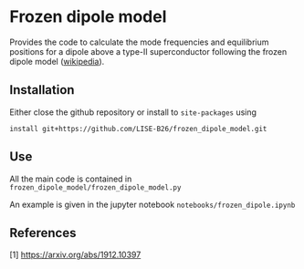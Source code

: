 # Frozen dipole model


Provides the code to calculate the mode frequencies and equilibrium positions for a dipole above a type-II superconductor following the frozen dipole model ([wikipedia](https://en.wikipedia.org/wiki/Frozen_mirror_image_method)).

## Installation 
Either close the github repository or install to `site-packages` using

`install git+https://github.com/LISE-B26/frozen_dipole_model.git`

## Use 
All the main code is contained in `frozen_dipole_model/frozen_dipole_model.py`

An example is given in the jupyter notebook `notebooks/frozen_dipole.ipynb`

## References
 
[1] https://arxiv.org/abs/1912.10397
